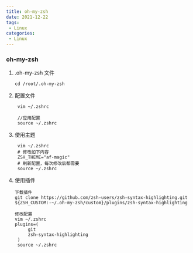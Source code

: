 ```yaml
---
title: oh-my-zsh
date: 2021-12-22
tags:
 - Linux
categories:
 - Linux
---
```


### oh-my-zsh
1. .oh-my-zsh 文件
   ```
   cd /root/.oh-my-zsh
   
   ```
2. 配置文件
   ```
    vim ~/.zshrc

    //应用配置
    source ~/.zshrc
   ```

4. 使用主题
   ```
    vim ~/.zshrc
    # 修改如下内容
    ZSH_THEME="af-magic"
    # 刷新配置，每次修改后都需要
    source ~/.zshrc
   ```


5. 使用插件
   ```
   下载插件
   git clone https://github.com/zsh-users/zsh-syntax-highlighting.git ${ZSH_CUSTOM:-~/.oh-my-zsh/custom}/plugins/zsh-syntax-highlighting

   修改配置
   vim ~/.zshrc
   plugins=(
        git
        zsh-syntax-highlighting
    )
    source ~/.zshrc
   ```